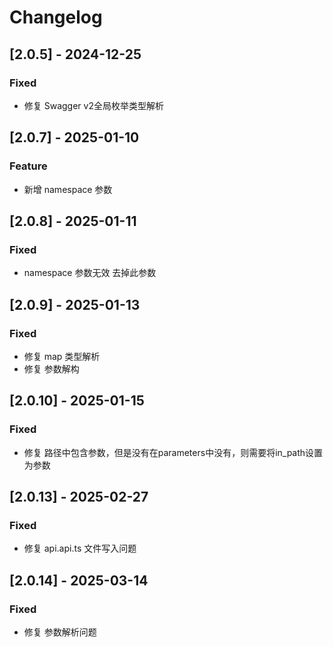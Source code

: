 # Changelog

## [2.0.5] - 2024-12-25
### Fixed
- 修复 Swagger v2全局枚举类型解析

## [2.0.7] - 2025-01-10
### Feature
- 新增 namespace 参数

## [2.0.8] - 2025-01-11
### Fixed
- namespace 参数无效 去掉此参数

## [2.0.9] - 2025-01-13
### Fixed
- 修复 map 类型解析
- 修复 参数解构

## [2.0.10] - 2025-01-15
### Fixed
- 修复 路径中包含参数，但是没有在parameters中没有，则需要将in_path设置为参数

## [2.0.13] - 2025-02-27
### Fixed
- 修复 api.api.ts 文件写入问题

## [2.0.14] - 2025-03-14
### Fixed
- 修复 参数解析问题

